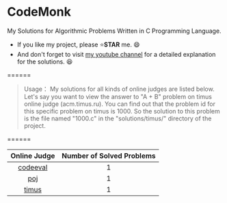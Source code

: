 # CodeMonk
My Solutions for Algorithmic Problems Written in C Programming Language.

* If you like my project, please :star:**STAR** me. :smile:
* And don't forget to visit [my youtube channel]() for a detailed explanation for the solutions. :laughing:

======

> Usage：
> My solutions for all kinds of online judges are listed below. Let's say you want to view the answer to "A + B" problem on timus online judge (acm.timus.ru). You can find out that the problem id for this specific problem on timus is 1000. So the solution to this problem is the file named "1000.c" in the "solutions/timus/" directory of the project.

======

| Online Judge | Number of Solved Problems |
| :----------: | :------: |
| [codeeval](https://www.codeeval.com/) | 1 |
| [poj](http://poj.org/) | 1 |
| [timus](http://acm.timus.ru/) | 1 |
